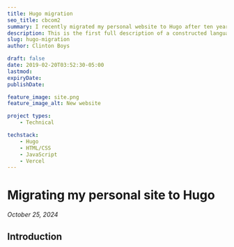 ```yaml
---
title: Hugo migration
seo_title: cbcom2
summary: I recently migrated my personal website to Hugo after ten years of blogging with Jekyll. 
description: This is the first full description of a constructed language I have created. It's a hobby I have dabbled in for over twenty years. 
slug: hugo-migration
author: Clinton Boys

draft: false
date: 2019-02-20T03:52:30-05:00
lastmod: 
expiryDate: 
publishDate: 

feature_image: site.png
feature_image_alt: New website

project types: 
    - Technical

techstack:
    - Hugo
    - HTML/CSS
    - JavaScript
    - Vercel
---
```


# Migrating my personal site to Hugo

*October 25, 2024*

## Introduction

